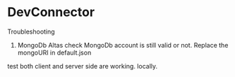 # DevConnector

Troubleshooting

1. MongoDb Altas
   check MongoDb account is still valid or not.
   Replace the mongoURI in default.json

test both client and server side are working. locally.

